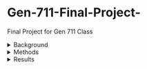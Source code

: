 # Gen-711-Final-Project-
Final Project for Gen 711 Class 

<details>
  <summary>Background</summary>
  The data and methods for this project were taken from https://github.com/Joseph7e/MDIBL-T3-WGS-Tutorial. The goal of the research was to study seaweed-eating microbes collected from MDIBL and Acadia National Park. The data was collected by Anthony Hay, Steven Weicksel, Dana-Lynn Koomoa-Lange, Leah Elliot, Melissa Chisholm, and Princess Rodriguez. The DNA was extracted and Illumina sequencing was used for downstream analysis. 
</details>

<details>
<summary>Methods</summary>

<details>
  <summary>Read Quality</summary>
- Fastqc was run on the samples to summarize read quality and base assessment in HTML format<br />
- The HTML files were transferred using Powershell and several figures were observed <br />
</details>

<details>
  <summary>Trimming</summary>
  - Trimmomatic was run on the samples to trim off low-quality reads and adapters<br />
  - Fastqc was run on the trimmed data to assess read quality <br />
</details>

  <details>
    <summary>Genome Assembly</summary>
      - Genome was put together with SPAdes using the forward, reverse, and unpaired reads <br />
  </details>

<details>
  <summary>Genome Assesment</summary>
  - QUAST was used to assess how well the genome was put together <br />
  - BUSCO was used to determine how complete the genome is using highly conserved genes (OrthoDB) <br />
</details>

<details>
  <summary>Genome Annotation</summary>
  - PROKKA is run to annotate the genome <br />
</details>

<details>
  <summary>Organism Identification</summary>
  - 16s sequence was extracted from the PROKKA output for BLAST <br />
  - BLAST was used to identify the most closely related genome to the sample to attempt to identify the organism <br />
  - The 16s sequence was BLASTed against the contigs generated from SPAdes <br />
</details>

<details>
  <summary>Read Mapping</summary>
  - The fasta file is run through bwa mem to convert it to a SAM file using the forward and reverse reads of the genome <br />
  - samtools was used to construct a coverage table of the SAM files <br />
</details>

<details>
  <summary>Non-Target Contig Removal</summary>
  - blobtools was used to visualize the genome assembly using the contigs file, BLAST hits file, and the SAM file <br />
  - The graph was generated as a png and downloaded to be observed <br />
</details>

<details>
  <summary>Filter Genome Assembly</summary>
  - The blobtools tables were filtered by coverage and length <br />
  - A list of contigs we wanted to keep was constructed <br />
  - The assembly was filtered based on the list of contigs <br />
  - Then the final contigs are BLASTed against UNIvec to ensure no contamination is found <br />
</details>

<details>
  <summary>For Contamination</summary>
  - Take out sequences that came up when the final contigs were BLASTed against UNIvec <br />
  - Go back to QUAST and run down the methods again using BUSCO, PROKKA, BLAST, bwa mem, samtools, and blobtools <br />
  - Once the new final list of contigs has gone through the methods again make sure to BLAST against UNIvec to make sure there is no contamination <br />
</details>
<details>
  <summary>Genome Visualization</summary>
  - The PROKKA .gbk file from after filtering the genome was placed into a program called proksee <br />
  - Proksee gave a visualization of the genome <br />
  - Grant JR, Enns E, Marinier E, Mandal A, Herman EK, Chen C, Graham M, Van Domselaar G, and Stothard P​
        Proksee: in-depth characterization and visualization of bacterial genomes​
        Nucleic Acids Research, 2023, gkad326, https://doi.org/10.1093/nar/gkad326 <br />
</details>
      
</details>




<details>
  <summary>Results</summary>

<details>
  <summary>Fastqc</summary>

<details>
  <summary>Caylin Fastqc untrimmed</summary>

![plot](images/Caylin%20R1-1.png)
R1

![plot](images/Caylin%20R2-1.png)
R2

</details>

<details>
  <summary>Graham Fastqc untrimmed</summary>

![plot](images/Graham%20R1-1.png)
R1

![plot](images/Graham%20R2-1.png)
R2

</details>

<details>
  <summary>Ethan Fastqc untrimmed</summary>

![plot](images/Ethan%20R1-1.png)
R1

![plot](images/Ethan%20R2-1.png)
R2

</details>

<details>
  <summary>Caylin Fastqc trimmed</summary>

![plot](images/Caylin%20R1-2.png)
R1

![plot](images/Caylin%20R2-2.png)
R2

</details>

<details>
  <summary>Graham Fastqc trimmed</summary>

![plot](images/Graham%20R1-2.png)
R1

![plot](images/Graham%20R2-2.png)
R2

</details>

<details>
  <summary>Ethan Fastqc trimmed</summary>

![plot](images/Ethan%20R1-2.png)
R1

![plot](images/Ethan%20R2-2.png)
R2

</details>

</details>

<details>
  <summary>Quast</summary>

  <details>
    <summary>Caylin</summary>

  ![plot](images/Caylin%20Quast-1.png)
    before

  ![plot](images/Caylin%20Quast-2.png)
    after
  </details>

  <details>
    <summary>Graham</summary>

  ![plot](images/Graham%20Quast-1.png)
    before

  ![plot](images/Graham%20Quast-2.png)
    after
  </details>

  <details>
    <summary>Ethan</summary>

  ![plot](images/Ethan%20Quast.png)
    before

  ![plot](images/Ethan%20Quast-2.png)
    after
  </details>
</details>

<details>
  <summary>Blobtools</summary>
  <details>
    <summary>Caylin</summary>

  ![plot](images/Caylin%20Blobtool%201-1.png)
  
  ![plot](images/Caylin%20Blobtool%201-2.png)


After Filtering 
  
  ![plot](images/Caylin%20Blobtool%202-1.png)
  
  ![plot](images/Caylin%20Blobtool%202-2.png)
  </details>
  <details>
    <summary>Graham</summary>

  
  ![plot](images/Graham%20Blobtool%201-1.png)
  
  ![plot](images/Graham%20Blobtool%201-2.png)


After Filtering 
  
  ![plot](images/Graham%20Blobtool%202-1.png)
  
  ![plot](images/Graham%20Blobtool%202-2.png)
  </details>
  <details>
    <summary>Ethan</summary>

  
  ![plot](images/Ethan%20Blobtool%201-1.png)
  
  ![plot](images/Ethan%20Blobtool%201-2.png)


After Filtering 
  
  ![plot](images/Ethan%20Blobtool%202-1.png)
  
  ![plot](images/Ethan%20Blobtool%202-2.png)
  </details>
  
</details>  
</details>
